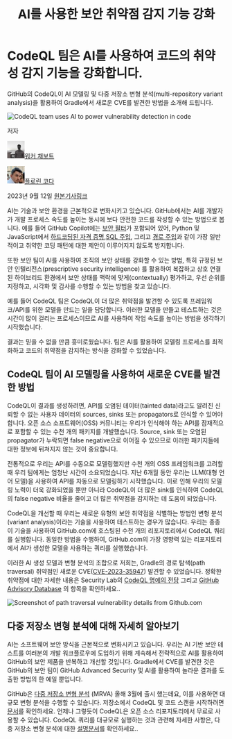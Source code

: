 ﻿---
layout: default
title: AI를 사용한 보안 취약점 감지 기능 강화
nav_order: 13
parent: 08. GitHub 주요 블로그
---

# <a name="_jdcvfx59ecxr"></a>**CodeQL 팀은 AI를 사용하여 코드의 취약성 감지 기능을 강화합니다.**
GitHub의 CodeQL이 AI 모델링 및 다중 저장소 변형 분석(multi-repository variant analysis)을 활용하여 Gradle에서 새로운 CVE를 발견한 방법을 소개해 드립니다.

![CodeQL team uses AI to power vulnerability detection in code](./13src/Aspose.Words.8e4d623a-3b21-4a5d-99db-2226da608641.001.png)

저자

![Walker Chabbott](./13src/Aspose.Words.8e4d623a-3b21-4a5d-99db-2226da608641.002.jpeg)[워커 채보트](https://github.blog/author/wchabbott/)

![Florin Coada](./13src/Aspose.Words.8e4d623a-3b21-4a5d-99db-2226da608641.003.jpeg)[](https://github.blog/author/wchabbott/)[플로린 코다](https://github.blog/author/coadaflorin/)

[](https://github.blog/author/coadaflorin/)2023년 9월 12일 [원본기사링크](https://github.blog/2023-09-12-codeql-team-uses-ai-to-power-vulnerability-detection-in-code/)

AI는 기술과 보안 환경을 근본적으로 변화시키고 있습니다. GitHub에서는 AI를 개발자가 개발 프로세스 속도를 높이는 동시에 보다 안전한 코드를 작성할 수 있는 방법으로 봅니다. 예를 들어 GitHub Copilot에는 [보안 필터](https://github.blog/2023-02-14-github-copilot-now-has-a-better-ai-model-and-new-capabilities/)가 포함되어 있어, Python 및 JavaScript에서 [하드코딩된 자격 증명](https://cwe.mitre.org/data/definitions/798.html),[SQL 주입](https://cwe.mitre.org/data/definitions/89.html), 그리고 [경로 주입](https://cwe.mitre.org/data/definitions/22.html)과 같이 가장 일반적이고 취약한 코딩 패턴에 대한 제안이 이루어지지 않도록 방지합니다.

또한 보안 팀이 AI를 사용하여 조직의 보안 상태를 강화할 수 있는 방법, 특히 규정된 보안 인텔리전스(prescriptive security intelligence) 를 활용하여 복잡하고 상호 연결된 하이브리드 환경에서 보안 상태를 맥락에 맞게(contextually) 평가하고, 우선 순위를 지정하고, 시각화 및 감사를 수행할 수 있는 방법을 찾고 있습니다.

예를 들어 CodeQL 팀은 CodeQL이 더 많은 취약점을 발견할 수 있도록 프레임워크/API를 위한 모델을 만드는 일을 담당합니다. 이러한 모델을 만들고 테스트하는 것은 시간이 많이 걸리는 프로세스이므로 AI를 사용하여 작업 속도를 높이는 방법을 생각하기 시작했습니다.

결과는 믿을 수 없을 만큼 흥미로웠습니다. 팀은 AI를 활용하여 모델링 프로세스를 최적화하고 코드의 취약점을 감지하는 방식을 강화할 수 있었습니다.
## <a name="_4juih4j9htd1"></a>**CodeQL 팀이 AI 모델링을 사용하여 새로운 CVE를 발견한 방법**
CodeQL이 결과를 생성하려면, API를 오염된 데이터(tainted data)라고도 알려진 신뢰할 수 없는 사용자 데이터의 sources, sinks 또는 propagators로 인식할 수 있어야 합니다. 오픈 소스 소프트웨어(OSS) 커뮤니티는 우리가 인식해야 하는 API를 잠재적으로 포함할 수 있는 수천 개의 패키지를 개발했습니다. Source, sink 또는 오염된 propagator가 누락되면 false negative으로 이어질 수 있으므로 이러한 패키지들에 대한 정보에 뒤쳐지지 않는 것이 중요합니다.

전통적으로 우리는 API를 수동으로 모델링했지만 수천 개의 OSS 프레임워크를 고려할 때 우리 팀에게는 엄청난 시간이 소요되었습니다. 지난 6개월 동안 우리는 LLM(대형 언어 모델)을 사용하여 API를 자동으로 모델링하기 시작했습니다. 이로 인해 우리의 모델링 노력이 더욱 강화되었을 뿐만 아니라 CodeQL이 더 많은 sink를 인식하여 CodeQL의 false negative 비율을 줄이고 더 많은 취약점을 감지하는 데 도움이 되었습니다.

CodeQL을 개선할 때 우리는 새로운 유형의 보안 취약점을 식별하는 방법인 변형 분석(variant analysis)이라는 기술을 사용하여 테스트하는 경우가 많습니다. 우리는 종종 이 기술을 사용하여 GitHub.com에 호스팅된 수천 개의 리포지토리에서 CodeQL 쿼리를 실행합니다. 동일한 방법을 수행하여, GitHub.com의 가장 영향력 있는 리포지토리에서 AI가 생성한 모델을 사용하는 쿼리를 실행했습니다.

이러한 AI 생성 모델과 변형 분석의 조합으로 저희는, Gradle의 경로 탐색(path traversal) 취약점인 새로운 CVE([CVE-2023-35947](https://github.com/gradle/gradle/security/advisories/GHSA-84mw-qh6q-v842)) 발견할 수 있었습니다. 정확한 취약점에 대한 자세한 내용은 Security Lab의 [CodeQL 명예의 전당](https://securitylab.github.com/codeql-wall-of-fame/) 그리고 [GitHub Advisory Database](https://github.com/advisories) 의 항목을 확인하세요..

![Screenshot of path traversal vulnerability details from Github.com](./13src/Aspose.Words.8e4d623a-3b21-4a5d-99db-2226da608641.004.png)
## <a name="_vo7ds1kunx2x"></a>**다중 저장소 변형 분석에 대해 자세히 알아보기**
AI는 소프트웨어 보안 방식을 근본적으로 변화시키고 있습니다. 우리는 AI 기반 보안 테스트를 여러분의 개발 워크플로우에 도입하기 위해 계속해서 전략적으로 AI를 활용하여 GitHub의 보안 제품을 반복하고 개선할 것입니다. Gradle에서 CVE를 발견한 것은 GitHub의 보안 팀이 GitHub Advanced Security 및 AI를 활용하여 놀라운 결과를 도출한 방법의 한 예일 뿐입니다.

GitHub은 [다중 저장소 변형 분석](https://github.blog/2023-03-09-multi-repository-variant-analysis-a-powerful-new-way-to-perform-security-research-across-github/) (MRVA) 올해 3월에 출시 했는데요, 이를 사용하면 대규모 변형 분석을 수행할 수 있습니다. 저장소에서 CodeQL 및 코드 스캔을 시작하려면 [문서](https://docs.github.com/rest/code-scanning?apiVersion=2022-11-28)를 확인하세요. 언제나 그렇듯이 CodeQL은 오픈 소스 리포지토리에서 무료로 사용할 수 있습니다. CodeQL 쿼리를 대규모로 실행하는 것과 관련해  자세한 사항은, 다중 저장소 변형 분석에 대한 [설명문서](https://codeql.github.com/docs/codeql-for-visual-studio-code/running-codeql-queries-at-scale-with-mrva/)를 확인하세요..


